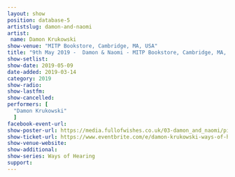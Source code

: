 ```yaml
---
layout: show
position: database-5
artistslug: damon-and-naomi
artist:
 name: Damon Krukowski
show-venue: "MITP Bookstore, Cambridge, MA, USA"
title: "9th May 2019 -  Damon & Naomi - MITP Bookstore, Cambridge, MA, USA"
show-setlist:
show-date: 2019-05-09
date-added: 2019-03-14
category: 2019
show-radio:
show-lastfm:
show-cancelled:
performers: [
  "Damon Krukowski"
  ]
facebook-event-url:
show-poster-url: https://media.fullofwishes.co.uk/03-damon_and_naomi/pictures/ways-of-hearing-tour.jpg
show-ticket-url: https://www.eventbrite.com/e/damon-krukowski-ways-of-hearing-tickets-57150531779
show-venue-website:
show-additional:
show-series: Ways of Hearing
support:
---
```


